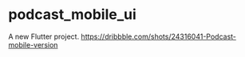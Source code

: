 # podcast_mobile_ui

A new Flutter project.
https://dribbble.com/shots/24316041-Podcast-mobile-version